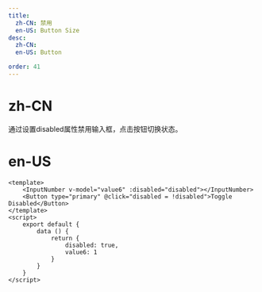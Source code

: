 ```yaml
---
title:
  zh-CN: 禁用
  en-US: Button Size
desc:
  zh-CN:
  en-US: Button

order: 41
---
```


# zh-CN
通过设置disabled属性禁用输入框，点击按钮切换状态。

# en-US



```vue
<template>
    <InputNumber v-model="value6" :disabled="disabled"></InputNumber>
    <Button type="primary" @click="disabled = !disabled">Toggle Disabled</Button>
</template>
<script>
    export default {
        data () {
            return {
                disabled: true,
                value6: 1
            }
        }
    }
</script>

```
